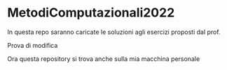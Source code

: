 # MetodiComputazionali2022
In questa repo saranno caricate le soluzioni agli esercizi proposti dal prof.

Prova di modifica

Ora questa repository si trova anche sulla mia macchina personale